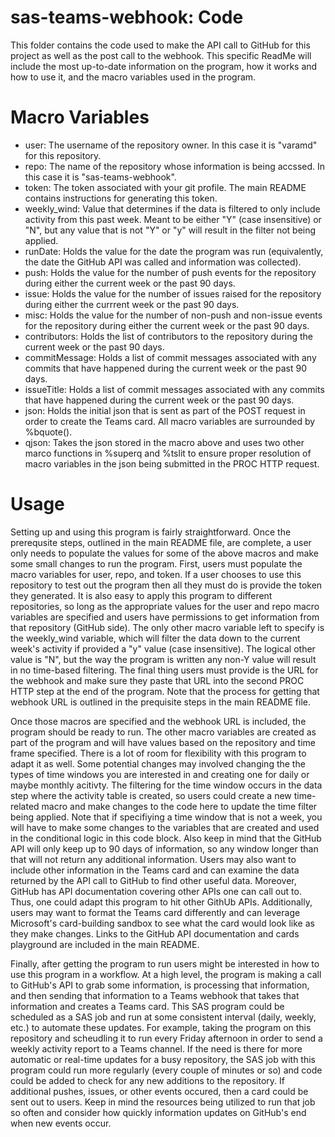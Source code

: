# sas-teams-webhook: Code
This folder contains the code used to make the API call to GitHub for this project as well as the post call to the webhook. This specific ReadMe will include the most up-to-date information on the program, how it works and how to use it, and the macro variables used in the program.

# Macro Variables
- user: The username of the repository owner. In this case it is "varamd" for this repository.
- repo: The name of the repository whose information is being accssed. In this case it is "sas-teams-webhook".
- token: The token associated with your git profile. The main README contains instructions for generating this token.
- weekly_wind: Value that determines if the data is filtered to only include activity from this past week. Meant to be either "Y" (case insensitive) or "N", but any value that is not "Y" or "y" will result in the filter not being applied.
- runDate: Holds the value for the date the program was run (equivalently, the date the GitHub API was called and information was collected).
- push: Holds the value for the number of push events for the repository during either the current week or the past 90 days.
- issue: Holds the value for the number of issues raised for the repository during either the currrent week or the past 90 days.
- misc: Holds the value for the number of non-push and non-issue events for the repository during either the current week or the past 90 days.
- contributors: Holds the list of contributors to the repository during the current week or the past 90 days.
- commitMessage: Holds a list of commit messages associated with any commits that have happened during the current week or the past 90 days.
- issueTitle: Holds a list of commit messages associated with any commits that have happened during the current week or the past 90 days.
- json: Holds the initial json that is sent as part of the POST request in order to create the Teams card. All macro variables are surrounded by %bquote().
- qjson: Takes the json stored in the macro above and uses two other marco functions in %superq and %tslit to ensure proper resolution of macro variables in the json being submitted in the PROC HTTP request.

# Usage
Setting up and using this program is fairly straightforward. Once the prerequsite steps, outlined in the main README file, are complete, a user only needs to populate the values for some of the above macros and make some small changes to run the program. First, users must populate the macro variables for user, repo, and token. If a user chooses to use this repository to test out the program then all they must do is provide the token they generated. It is also easy to apply this program to different repositories, so long as the appropriate values for the user and repo macro variables are specified and users have permissions to get information from that repository (GitHub side). The only other macro variable left to specify is the weekly_wind variable, which will filter the data down to the current week's activity if provided a "y" value (case insensitive). The logical other value is "N", but the way the program is written any non-Y value will result in no time-based filtering. The final thing users must provide is the URL for the webhook and make sure they paste that URL into the second PROC HTTP step at the end of the program. Note that the process for getting that webhook URL is outlined in the prequisite steps in the main README file.

Once those macros are specified and the webhook URL is included, the program should be ready to run. The other macro variables are created as part of the program and will have values based on the repository and time frame specified. There is a lot of room for flexibility with this program to adapt it as well. Some potential changes may involved changing the the types of time windows you are interested in and creating one for daily or maybe monthly acitivty. The filtering for the time window occurs in the data step where the activity table is created, so users could create a new time-related macro and make changes to the code here to update the time filter being applied. Note that if specifiying a time window that is not a week, you will have to make some changes to the variables that are created and used in the conditional logic in this code block. Also keep in mind that the GitHub API will only keep up to 90 days of information, so any window longer than that will not return any additional information. Users may also want to include other information in the Teams card and can examine the data returned by the API call to GitHub to find other useful data. Moreover, GitHub has API documentation covering other APIs one can call out to. Thus, one could adapt this program to hit other GithUb APIs. Additionally, users may want to format the Teams card differently and can leverage Microsoft's card-building sandbox to see what the card would look like as they make changes. Links to the GitHub API documentation and cards playground are included in the main README.

Finally, after getting the program to run users might be interested in how to use this program in a workflow. At a high level, the program is making a call to GitHub's API to grab some information, is processing that information, and then sending that information to a Teams webhook that takes that information and creates a Teams card. This SAS program could be scheduled as a SAS job and run at some consistent interval (daily, weekly, etc.) to automate these updates. For example, taking the program on this repository and scheudling it to run every Friday afternoon in order to send a weekly activity report to a Teams channel. If the need is there for more automatic or real-time updates for a busy repository, the SAS job with this program could run more regularly (every couple of minutes or so) and code could be added to check for any new additions to the repository. If additional pushes, issues, or other events occured, then a card could be sent out to users. Keep in mind the resources being utilized to run that job so often and consider how quickly information updates on GitHub's end when new events occur.